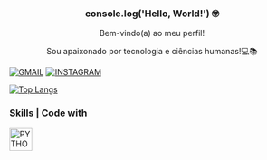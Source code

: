 ### <p align="center">console.log('Hello, World!') 🤓</p> 

<p align="center">Bem-vindo(a) ao meu perfil!</p>
<p align="center">Sou apaixonado por tecnologia e ciências humanas!💻📚</p>
<p align="center">

</p>

[![GMAIL](https://img.shields.io/badge/Gmail-D14836?style=for-the-badge&logo=gmail&logoColor=white)](https://mail.google.com/mail/u/0/?tab=rm&ogbl#inbox)
[![INSTAGRAM](https://img.shields.io/badge/Instagram-E4405F?style=for-the-badge&logo=instagram&logoColor=white)](https://www.instagram.com/b_runorodri/)

[![Top Langs](https://github-readme-stats.vercel.app/api/top-langs/?username=brunopeixotoo)](https://github.com/brunopeixotoo/github-readme-stats)

### Skills | Code with
<div style="dispaly=in-line block">
  <img align="center" alt="PYTHON" height="40" width="40" src="https://github.com/brunopeixotoo/brunopeixotoo/assets/134175465/571be518-c73d-4d05-84fc-e28587665ec5"> 
</div>

